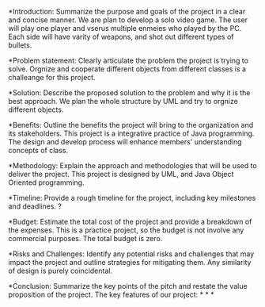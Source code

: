 *Introduction: Summarize the purpose and goals of the project in a clear and concise manner.
    We are plan to develop a solo video game. The user will play one player and vserus multiple enmeies who played by the PC. Each side will have varity of weapons, and shot out different types of bullets.

*Problem statement: Clearly articulate the problem the project is trying to solve.
    Orgnize and cooperate different objects from different classes is a challeange for this project.

*Solution: Describe the proposed solution to the problem and why it is the best approach.
    We plan the whole structure by UML and try to orgnize different objects.

*Benefits: Outline the benefits the project will bring to the organization and its stakeholders.
    This project is a integrative practice of Java programming. The design and develop process will enhance members'
    understanding concepts of class.

*Methodology: Explain the approach and methodologies that will be used to deliver the project.
    This project is designed by UML, and Java Object Oriented programming.

*Timeline: Provide a rough timeline for the project, including key milestones and deadlines.
    ?

*Budget: Estimate the total cost of the project and provide a breakdown of the expenses.
    This is a practice project, so the budget is not involve any commercial purposes. The total budget is zero.

*Risks and Challenges: Identify any potential risks and challenges that may impact the project and outline strategies for mitigating them.
    Any similarity of design is purely coincidental.

*Conclusion: Summarize the key points of the pitch and restate the value proposition of the project.
    The key features of our project:
    *
    *
    *

